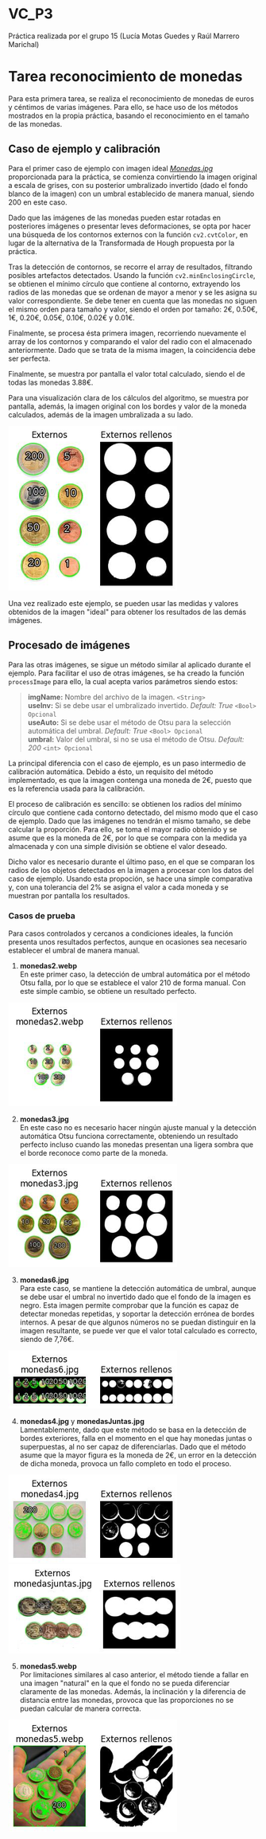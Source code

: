 # VC_P3

Práctica realizada por el grupo 15 (Lucía Motas Guedes y Raúl Marrero Marichal)

# Tarea reconocimiento de monedas

Para esta primera tarea, se realiza el reconocimiento de monedas de euros y céntimos de varias imágenes. Para ello, se hace uso de los métodos mostrados en la propia práctica, basando el reconocimiento en el tamaño de las monedas.

## Caso de ejemplo y calibración
Para el primer caso de ejemplo con imagen ideal _[Monedas.jpg](./Monedas.jpg)_ proporcionada para la práctica, se comienza convirtiendo la imagen original a escala de grises, con su posterior umbralizado invertido (dado el fondo blanco de la imagen) con un umbral establecido de manera manual, siendo 200 en este caso.

Dado que las imágenes de las monedas pueden estar rotadas en posteriores imágenes o presentar leves deformaciones, se opta por hacer una búsqueda de los contornos externos con la función `cv2.cvtColor`, en lugar de la alternativa de la Transformada de Hough propuesta por la práctica.

Tras la detección de contornos, se recorre el array de resultados, filtrando posibles artefactos detectados. Usando la función `cv2.minEnclosingCircle`, se obtienen el mínimo círculo que contiene al contorno, extrayendo los radios de las monedas que se ordenan de mayor a menor y se les asigna su valor correspondiente. Se debe tener en cuenta que las monedas no siguen el mismo orden para tamaño y valor, siendo el orden por tamaño: 2€, 0.50€, 1€, 0.20€, 0.05€, 0.10€, 0.02€ y 0.01€.

Finalmente, se procesa ésta primera imagen, recorriendo nuevamente el array de los contornos y comparando el valor del radio con el almacenado anteriormente. Dado que se trata de la misma imagen, la coincidencia debe ser perfecta.

Finalmente, se muestra por pantalla el valor total calculado, siendo el de todas las monedas 3.88€.

Para una visualización clara de los cálculos del algoritmo, se muestra por pantalla, además, la imagen original con los bordes y valor de la moneda calculados, además de la imagen umbralizada a su lado.

![plot](./MonedasRes.jpg)

Una vez realizado este ejemplo, se pueden usar las medidas y valores obtenidos de la imagen "ideal" para obtener los resultados de las demás imágenes.

## Procesado de imágenes

Para las otras imágenes, se sigue un método similar al aplicado durante el ejemplo. Para facilitar el uso de otras imágenes, se ha creado la función `processImage` para ello, la cual acepta varios parámetros siendo estos:
> **imgName:** Nombre del archivo de la imagen. `<String>`   
**useInv:** Si se debe usar el umbralizado invertido. _Default: True_ `<Bool> Opcional`    
**useAuto:** Si se debe usar el método de Otsu para la selección automática del umbral. _Default: True_ `<Bool> Opcional`   
**umbral:** Valor del umbral, si no se usa el método de Otsu. _Default: 200_ `<int> Opcional`  

La principal diferencia con el caso de ejemplo, es un paso intermedio de calibración automática. Debido a ésto, un requisito del método implementado, es que la imagen contenga una moneda de 2€, puesto que es la referencia usada para la calibración.

El proceso de calibración es sencillo: se obtienen los radios del mínimo círculo que contiene cada contorno detectado, del mismo modo que el caso de ejemplo. Dado que las imágenes no tendrán el mismo tamaño, se debe calcular la proporción. Para ello, se toma el mayor radio obtenido y se asume que es la moneda de 2€, por lo que se compara con la medida ya almacenada y con una simple división se obtiene el valor deseado.

Dicho valor es necesario durante el último paso, en el que se comparan los radios de los objetos detectados en la imagen a procesar con los datos del caso de ejemplo. Usando esta propoción, se hace una simple comparativa y, con una tolerancia del 2% se asigna el valor a cada moneda y se muestran por pantalla los resultados.

### Casos de prueba

Para casos controlados y cercanos a condiciones ideales, la función presenta unos resultados perfectos, aunque en ocasiones sea necesario establecer el umbral de manera manual.

1. **monedas2.webp**    
En este primer caso, la detección de umbral automática por el método Otsu falla, por lo que se establece el valor 210 de forma manual. Con este simple cambio, se obtiene un resultado perfecto.    

![plot](./monedas2Res.jpg)

2. **monedas3.jpg**     
En este caso no es necesario hacer ningún ajuste manual y la detección automática Otsu funciona correctamente, obteniendo un resultado perfecto incluso cuando las monedas presentan una ligera sombra que el borde reconoce como parte de la moneda.

![plot](./monedas3Res.jpg)

3. **monedas6.jpg**     
Para este caso, se mantiene la detección automática de umbral, aunque se debe usar el umbral no invertido dado que el fondo de la imagen es negro. Esta imagen permite comprobar que la función es capaz de detectar monedas repetidas, y soportar la detección errónea de bordes internos. A pesar de que algunos números no se puedan distinguir en la imagen resultante, se puede ver que el valor total calculado es correcto, siendo de 7,76€.

![plot](./monedas6Res.jpg)

4. **monedas4.jpg** y **monedasJuntas.jpg**     
Lamentablemente, dado que este método se basa en la detección de bordes exteriores, falla en el momento en el que hay monedas juntas o superpuestas, al no ser capaz de diferenciarlas. Dado que el método asume que la mayor figura es la moneda de 2€, un error en la detección de dicha moneda, provoca un fallo completo en todo el proceso.

![plot](./monedas4Res.jpg)
![plot](./monedasjuntasRes.jpg)

5. **monedas5.webp**    
Por limitaciones similares al caso anterior, el método tiende a fallar en una imagen "natural" en la que el fondo no se pueda diferenciar claramente de las monedas. Además, la inclinación y la diferencia de distancia entre las monedas, provoca que las proporciones no se puedan calcular de manera correcta.

![plot](./monedas5Res.jpg)